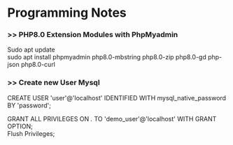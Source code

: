 # Programming Notes
### >> PHP8.0 Extension Modules with PhpMyadmin
Sudo apt update<br>
sudo apt install phpmyadmin php8.0-mbstring php8.0-zip php8.0-gd php-json php8.0-curl<br>

### >> Create new User Mysql
CREATE USER 'user'@'localhost' IDENTIFIED WITH mysql_native_password BY 'password';<br>

GRANT ALL PRIVILEGES ON *.* TO 'demo_user'@'localhost' WITH GRANT OPTION;<br>
Flush Privileges;<br>

